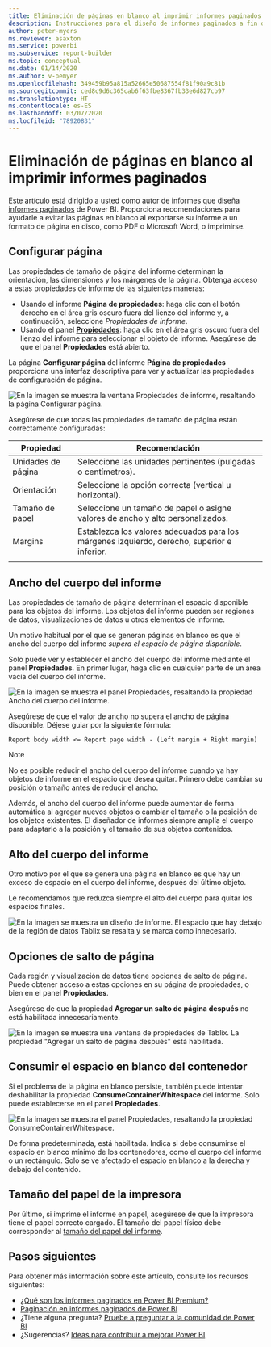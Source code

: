 ```yaml
---
title: Eliminación de páginas en blanco al imprimir informes paginados
description: Instrucciones para el diseño de informes paginados a fin de evitar las páginas en blanco durante su impresión.
author: peter-myers
ms.reviewer: asaxton
ms.service: powerbi
ms.subservice: report-builder
ms.topic: conceptual
ms.date: 01/14/2020
ms.author: v-pemyer
ms.openlocfilehash: 349459b95a815a52665e50687554f81f90a9c81b
ms.sourcegitcommit: ced8c9d6c365cab6f63fbe8367fb33e6d827cb97
ms.translationtype: HT
ms.contentlocale: es-ES
ms.lasthandoff: 03/07/2020
ms.locfileid: "78920831"
---
```

# <a name="avoid-blank-pages-when-printing-paginated-reports"></a>Eliminación de páginas en blanco al imprimir informes paginados

Este artículo está dirigido a usted como autor de informes que diseña [informes paginados](../paginated-reports/paginated-reports-report-builder-power-bi.md) de Power BI. Proporciona recomendaciones para ayudarle a evitar las páginas en blanco al exportarse su informe a un formato de página en disco, como PDF o Microsoft Word, o imprimirse.

## <a name="page-setup"></a>Configurar página

Las propiedades de tamaño de página del informe determinan la orientación, las dimensiones y los márgenes de la página. Obtenga acceso a estas propiedades de informe de las siguientes maneras:

- Usando el informe **Página de propiedades**: haga clic con el botón derecho en el área gris oscuro fuera del lienzo del informe y, a continuación, seleccione _Propiedades de informe_.
- Usando el panel [**Propiedades**](../paginated-reports/paginated-reports-report-design-view.md#4-properties-pane): haga clic en el área gris oscuro fuera del lienzo del informe para seleccionar el objeto de informe. Asegúrese de que el panel **Propiedades** está abierto.

La página **Configurar página** del informe **Página de propiedades** proporciona una interfaz descriptiva para ver y actualizar las propiedades de configuración de página.

![En la imagen se muestra la ventana Propiedades de informe, resaltando la página Configurar página.](media/report-paginated-blank-page/report-page-setup-properties.png)

Asegúrese de que todas las propiedades de tamaño de página están correctamente configuradas:

|Propiedad|Recomendación|
|---------|---------|
|Unidades de página|Seleccione las unidades pertinentes (pulgadas o centímetros).|
|Orientación|Seleccione la opción correcta (vertical u horizontal).|
|Tamaño de papel|Seleccione un tamaño de papel o asigne valores de ancho y alto personalizados.|
|Margins|Establezca los valores adecuados para los márgenes izquierdo, derecho, superior e inferior.|
|||

## <a name="report-body-width"></a>Ancho del cuerpo del informe

Las propiedades de tamaño de página determinan el espacio disponible para los objetos del informe. Los objetos del informe pueden ser regiones de datos, visualizaciones de datos u otros elementos de informe.

Un motivo habitual por el que se generan páginas en blanco es que el ancho del cuerpo del informe _supera el espacio de página disponible_.

Solo puede ver y establecer el ancho del cuerpo del informe mediante el panel **Propiedades**. En primer lugar, haga clic en cualquier parte de un área vacía del cuerpo del informe.

![En la imagen se muestra el panel Propiedades, resaltando la propiedad Ancho del cuerpo del informe.](media/report-paginated-blank-page/report-body-properties-width.png)

Asegúrese de que el valor de ancho no supera el ancho de página disponible. Déjese guiar por la siguiente fórmula:

```Report body width <= Report page width - (Left margin + Right margin)```

> [!NOTE]
> No es posible reducir el ancho del cuerpo del informe cuando ya hay objetos de informe en el espacio que desea quitar. Primero debe cambiar su posición o tamaño antes de reducir el ancho.
>
> Además, el ancho del cuerpo del informe puede aumentar de forma automática al agregar nuevos objetos o cambiar el tamaño o la posición de los objetos existentes. El diseñador de informes siempre amplía el cuerpo para adaptarlo a la posición y el tamaño de sus objetos contenidos.

## <a name="report-body-height"></a>Alto del cuerpo del informe

Otro motivo por el que se genera una página en blanco es que hay un exceso de espacio en el cuerpo del informe, después del último objeto.

Le recomendamos que reduzca siempre el alto del cuerpo para quitar los espacios finales.

![En la imagen se muestra un diseño de informe. El espacio que hay debajo de la región de datos Tablix se resalta y se marca como innecesario.](media/report-paginated-blank-page/report-body-remove-trailing-space.png)

## <a name="page-break-options"></a>Opciones de salto de página

Cada región y visualización de datos tiene opciones de salto de página. Puede obtener acceso a estas opciones en su página de propiedades, o bien en el panel **Propiedades**.

Asegúrese de que la propiedad **Agregar un salto de página después** no está habilitada innecesariamente.

![En la imagen se muestra una ventana de propiedades de Tablix. La propiedad "Agregar un salto de página después" está habilitada.](media/report-paginated-blank-page/data-region-page-break-option-after.png)

## <a name="consume-container-whitespace"></a>Consumir el espacio en blanco del contenedor

Si el problema de la página en blanco persiste, también puede intentar deshabilitar la propiedad **ConsumeContainerWhitespace** del informe. Solo puede establecerse en el panel **Propiedades**.

![En la imagen se muestra el panel Propiedades, resaltando la propiedad ConsumeContainerWhitespace.](media/report-paginated-blank-page/report-properties-consumecontainerwhitespace.png)

De forma predeterminada, está habilitada. Indica si debe consumirse el espacio en blanco mínimo de los contenedores, como el cuerpo del informe o un rectángulo. Solo se ve afectado el espacio en blanco a la derecha y debajo del contenido.

## <a name="printer-paper-size"></a>Tamaño del papel de la impresora

Por último, si imprime el informe en papel, asegúrese de que la impresora tiene el papel correcto cargado. El tamaño del papel físico debe corresponder al [tamaño del papel del informe](#page-setup).

## <a name="next-steps"></a>Pasos siguientes

Para obtener más información sobre este artículo, consulte los recursos siguientes:

- [¿Qué son los informes paginados en Power BI Premium?](../paginated-reports/paginated-reports-report-builder-power-bi.md)
- [Paginación en informes paginados de Power BI](../paginated-reports/paginated-reports-pagination.md)
- ¿Tiene alguna pregunta? [Pruebe a preguntar a la comunidad de Power BI](https://community.powerbi.com/)
- ¿Sugerencias? [Ideas para contribuir a mejorar Power BI](https://ideas.powerbi.com)
